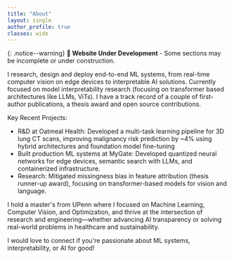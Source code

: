 ```yaml
---
title: "About"
layout: single
author_profile: true
classes: wide
---
```


{: .notice--warning}
**🚧 Website Under Development** - Some sections may be incomplete or under construction.

I research, design and deploy end-to-end ML systems, from real-time computer vision on edge devices to interpretable AI solutions. Currently focused on model interpretability research (focusing on transformer based architectures like LLMs, ViTs). I have a track record of a couple of first-author publications, a thesis award and open source contributions.

Key Recent Projects:

* R&D at Oatmeal Health: Developed a multi-task learning pipeline for 3D lung CT scans, improving malignancy risk prediction by ~4% using hybrid architectures and foundation model fine-tuning
* Built production ML systems at MyGate: Developed quantized neural networks for edge devices, semantic search with LLMs, and containerized infrastructure.
* Research: Mitigated missingness bias in feature attribution (thesis runner-up award), focusing on transformer-based models for vision and language.

I hold a master's from UPenn where I focused on Machine Learning, Computer Vision, and Optimization, and thrive at the intersection of research and engineering—whether advancing AI transparency or solving real-world problems in healthcare and sustainability.

I would love to connect if you're passionate about ML systems, interpretability, or AI for good!